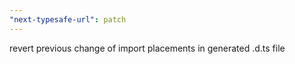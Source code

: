```yaml
---
"next-typesafe-url": patch
---
```


revert previous change of import placements in generated .d.ts file
